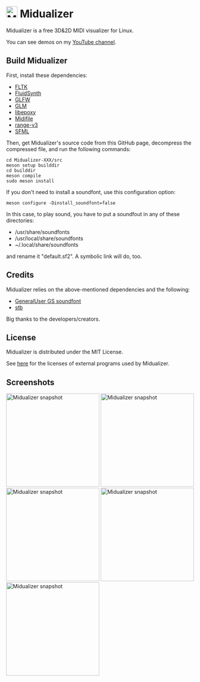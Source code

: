 # <img src="https://octo-translation.com/midualizer/favicon.svg" height="30" alt="Midualizer logo"/> Midualizer

Midualizer is a free 3D&2D MIDI visualizer for Linux.

You can see demos on my [YouTube channel](https://www.youtube.com/@octopus-hiko).

## Build Midualizer
First, install these dependencies:

- [FLTK](https://www.fltk.org/)
- [FluidSynth](https://www.fluidsynth.org/)
- [GLFW](https://www.glfw.org)
- [GLM](https://github.com/g-truc/glm)
- [libepoxy](https://github.com/anholt/libepoxy)
- [Midifile](https://midifile.sapp.org/)
- [range-v3](https://github.com/ericniebler/range-v3)
- [SFML](https://www.sfml-dev.org)

Then, get Midualizer's source code from this GitHub page, decompress the compressed file, and run the following commands:

```
cd Midualizer-XXX/src
meson setup builddir
cd builddir
meson compile
sudo meson install
```

If you don't need to install a soundfont, use this configuration option:

`meson configure -Dinstall_soundfont=false`

In this case, to play sound, you have to put a soundfout in any of these directories:
- /usr/share/soundfonts
- /usr/local/share/soundfonts
- ~/.local/share/soundfonts

and rename it "default.sf2". A symbolic link will do, too.

## Credits
Midualizer relies on the above-mentioned dependencies and the following:
- [GeneralUser GS soundfont](https://www.schristiancollins.com/generaluser.php)
- [stb](https://github.com/nothings/stb)

Big thanks to the developers/creators.

## License
Midualizer is distributed under the MIT License.

See [here](https://octo-translation.com/midualizer/external_programs_licenses.html) for the licenses of external programs used by Midualizer.

## Screenshots
<img src="https://octo-translation.com/midualizer/snapshot1.jpg" alt="Midualizer snapshot" height="250" />
<img src="https://octo-translation.com/midualizer/snapshot2.jpg" alt="Midualizer snapshot" height="250" />
<img src="https://octo-translation.com/midualizer/snapshot3.png" alt="Midualizer snapshot" height="250" />
<img src="https://octo-translation.com/midualizer/snapshot4.png" alt="Midualizer snapshot" height="250" />
<img src="https://octo-translation.com/midualizer/snapshot5.png" alt="Midualizer snapshot" height="250" />
